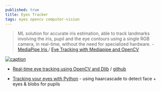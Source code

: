 ```yaml
---
published: true
title: Eyes Tracker
tags: eyes opencv computer-vision
---
```

> ML solution for accurate iris estimation, able to track landmarks involving the iris, pupil and the eye contours using a single RGB camera, in real-time, without the need for specialized hardware. - [MediaPipe Iris ](https://google.github.io/mediapipe/solutions/iris.html) / [Eye Tracking with Mediapipe and OpenCV](https://kh-monib.medium.com/title-gaze-tracking-with-opencv-and-mediapipe-318ac0c9c2c3)

[![caption](https://mediapipe.dev/images/mobile/iris_tracking_example.gif)](https://google.github.io/mediapipe/solutions/iris.html)

- [Real-time eye tracking using OpenCV and Dlib](https://towardsdatascience.com/real-time-eye-tracking-using-opencv-and-dlib-b504ca724ac6) / [github](https://github.com/vardanagarwal/Proctoring-AI)

- [Tracking your eyes with Python](https://medium.com/@stepanfilonov/tracking-your-eyes-with-python-3952e66194a6) - using haarcascade to detect face + eyes & blobs for pupils
